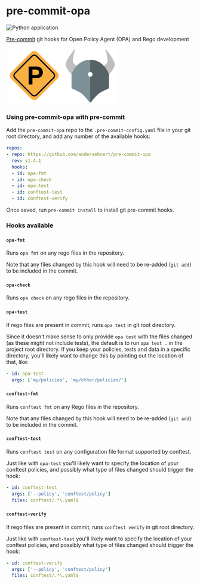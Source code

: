 # pre-commit-opa

![Python application](https://github.com/anderseknert/pre-commit-opa/workflows/build/badge.svg)

[Pre-commit](https://pre-commit.com/) git hooks for Open Policy Agent (OPA) and Rego development

<img src="assets/pre-commit.svg" width=150><img src="assets/opa.png" width=150>

### Using pre-commit-opa with pre-commit

Add the `pre-commit-opa` repo to the `.pre-commit-config.yaml` file in your git root directory, and add any number of the available hooks:

```yaml
repos:
- repo: https://github.com/anderseknert/pre-commit-opa
  rev: v1.4.1
  hooks:
  - id: opa-fmt
  - id: opa-check
  - id: opa-test
  - id: conftest-test
  - id: conftest-verify
```

Once saved, run `pre-commit install` to install git pre-commit hooks.

### Hooks available

#### `opa-fmt`
Runs `opa fmt` on any rego files in the repository.

Note that any files changed by this hook will need to be re-added (`git add`) to be included in the commit.

#### `opa-check`
Runs `opa check` on any rego files in the repository.

#### `opa-test`
If rego files are present in commit, runs `opa test` in git root directory.

Since it doesn't make sense to only provide `opa test` with the files changed (as these might not include tests), the default is to run `opa test .` in the project root directory. If you keep your policies, tests and data in a specific directory, you'll likely want to change this by pointing out the location of that, like:

```yaml
- id: opa-test
  args: ['my/policies', 'my/other/policies/']
```

#### `conftest-fmt`
Runs `conftest fmt` on any Rego files in the repository.

Note that any files changed by this hook will need to be re-added (`git add`) to be included in the commit.

#### `conftest-test`
Runs `conftest test` on any configuration file format supported by conftest.

Just like with `opa-test` you'll likely want to specify the location of your conftest policies, and possibly what type of files changed should trigger the hook:

```yaml
- id: conftest-test
  args: ['--policy', 'conftest/policy']
  files: conftest/.*\.yaml$
```

#### `conftest-verify`
If rego files are present in commit, runs `conftest verify` in git root directory.

Just like with `conftest-test` you'll likely want to specify the location of your conftest policies, and possibly what type of files changed should trigger the hook:

```yaml
- id: conftest-verify
  args: ['--policy', 'conftest/policy']
  files: conftest/.*\.yaml$
```
